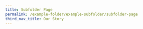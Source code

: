 ```yaml
---
title: Subfolder Page
permalink: /example-folder/example-subfolder/subfolder-page
third_nav_title: Our Story
---
```


